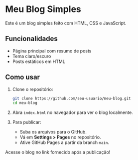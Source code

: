 # Meu Blog Simples

Este é um blog simples feito com HTML, CSS e JavaScript.

## Funcionalidades

- Página principal com resumo de posts
- Tema claro/escuro
- Posts estáticos em HTML

## Como usar

1. Clone o repositório:
   ```bash
   git clone https://github.com/seu-usuario/meu-blog.git
   cd meu-blog
   ```

2. Abra `index.html` no navegador para ver o blog localmente.

3. Para publicar:
   - Suba os arquivos para o GitHub.
   - Vá em **Settings > Pages** no repositório.
   - Ative GitHub Pages a partir da branch `main`.

Acesse o blog no link fornecido após a publicação!
